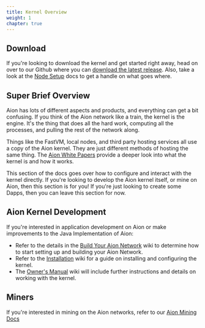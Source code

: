```yaml
---
title: Kernel Overview
weight: 1
chapter: true
---
```


## Download

If you're looking to download the kernel and get started right away, head on over to our Github where you can [download the latest release](https://github.com/aionnetwork/aion/releases). Also, take a look at the [Node Setup](https://docs.aion.network/docs/node-setup) docs to get a handle on what goes where.

## Super Brief Overview

Aion has lots of different aspects and products, and everything can get a bit confusing. If you think of the Aion network like a train, the kernel is the engine. It's the thing that does all the hard work, computing all the processes, and pulling the rest of the network along.

Things like the FastVM, local nodes, and third party hosting services all use a copy of the Aion kernel. They are just different methods of hosting the same thing. The [Aion White Papers](https://aion.network/developers/#whitepapers) provide a deeper look into what the kernel is and how it works.

This section of the docs goes over how to configure and interact with the kernel directly. If you're looking to develop the Aion kernel itself, or mine on Aion, then this section is for you! If you're just looking to create some Dapps, then you can leave this section for now.

## Aion Kernel Development

If you're interested in application development on Aion or make improvements to the Java Implementation of Aion:

- Refer to the details in the [Build Your Aion Network](/aion-node/networks/local-blockchain) wiki to determine how to start setting up and building your Aion Network.
- Refer to the [Installation](https://github.com/aionnetwork/aion/wiki/Installation) wiki for a guide on installing and configuring the kernel.
- The [Owner's Manual](https://github.com/aionnetwork/aion/wiki/Aion-Owner's-Manual) wiki will include further instructions and details on working with the kernel.

## Miners

If you're interested in mining on the Aion networks, refer to our [Aion Mining Docs](/docs/aion-mining-overview)